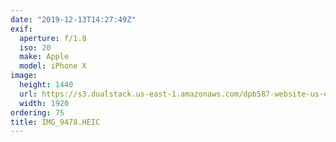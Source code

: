 ```yaml
---
date: "2019-12-13T14:27:49Z"
exif:
  aperture: f/1.8
  iso: 20
  make: Apple
  model: iPhone X
image:
  height: 1440
  url: https://s3.dualstack.us-east-1.amazonaws.com/dpb587-website-us-east-1/asset/gallery/2019-south-america/3431e44f-00ec-a43b-9c16-dfb86f59c7ec~1920.jpg
  width: 1920
ordering: 75
title: IMG_9478.HEIC
---
```

